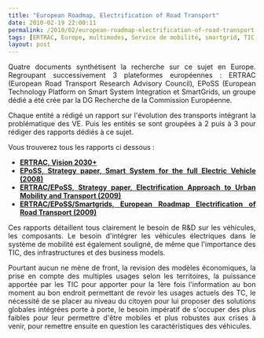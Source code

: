 ```yaml
---
title: "European Roadmap, Electrification of Road Transport"
date: 2010-02-19 22:00:11
permalink: /2010/02/european-roadmap-electrification-of-road-transport.html
tags: [ERTRAC, Europe, multimodes, Service de mobilité, smartgrid, TIC, VE]
layout: post
---
```


<p style="text-align: justify">Quatre documents synthétisent la recherche sur ce sujet en Europe. Regroupant successivement 3 plateformes européennes : ERTRAC (European Road Transport Research Advisory Council), EPoSS (European Technology Platform on Smart System Integration et SmartGrids, un groupe dédié a été crée par la DG Recherche de la Commission Européenne.</p> <p style="text-align: justify">Chaque entité a rédigé un rapport sur l'évolution des transports intégrant la problématique des VE. Puis les entités se sont groupées à 2 puis à 3 pour rédiger des rapports dédiés à ce sujet.</p> <p style="text-align: justify">Vous trouverez tous les rapports ci dessous :</p> <ul> <li> <div style="text-align: justify"><strong><span style="text-decoration: underline"><a href="http://www.ertrac.org/index.php?m=49&mode=download&id_file=375" target="_blank">ERTRAC, Vision 2030+</a></span></strong></div></li> <li> <div style="text-align: justify"><strong><span style="text-decoration: underline"><a href="http://www.smart-systems-integration.org/public/electric-vehicle/related-documents/strategy_paper.pdf/at_download/file" target="_blank">EPoSS, Strategy paper, Smart System for the full Electric Vehicle (2008)</a></span></strong></div></li> <li> <div style="text-align: justify"><strong><span style="text-decoration: underline"><a href="http://www.green-cars-initiative.eu/documents/ERTRAC-EPoSS%20Strategy%20Paper.pdf/at_download/file" target="_blank">ERTRAC/EPoSS, Strategy paper, Electrification Approach to Urban Mobility and Transport (2009)</a></span></strong></div></li> <li> <div style="text-align: justify"><strong><span style="text-decoration: underline"><a href="http://www.smart-systems-integration.org/public/electric-vehicle/battery-workshop-documents/presentations/Guenter%20Lugert-%20EPoSS-%20Siemens%20-Germany.pdf/download" target="_blank">ERTRAC/EPoSS/Smartgrids, European Roadmap Electrification of Road Transport (2009)</a></span></strong></div></li> </ul> <p style="text-align: justify">Ces rapports détaillent tous clairement le besoin de R&D sur les véhicules, les composants. Le besoin d'intégrer les véhicules électriques dans le système de mobilité est également souligné, de même que l'importance des TIC, des infrastructures et des business models. </p> <p style="text-align: justify">Pourtant aucun ne mène de front, la revision des modèles économiques, la prise en compte des multiples usages selon les territoires, la puissance apportée par les TIC pour apporter pour la 1ère fois l'information au bon moment au bon endroit permettant de revoir les usages actuels des TC, le nécessité de se placer au niveau du citoyen pour lui proposer des solutions globales intégrées porte à porte, le besoin impératif de s'occuper des plus faibles pour leur permettre d'être mobiles et plus robustes aux crises à venir, pour remettre ensuite en question les caractéristiques des véhicules.</p>
